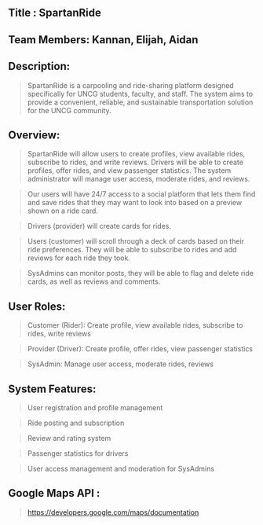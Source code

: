## Title : SpartanRide

## Team Members: Kannan, Elijah, Aidan

## Description: 
>SpartanRide is a carpooling and ride-sharing platform designed specifically for UNCG students, faculty, and staff.
>The system aims to provide a convenient, reliable, and sustainable transportation solution for the UNCG community.

## Overview:
>SpartanRide will allow users to create profiles, view available rides, subscribe to rides, and write reviews. 
>Drivers will be able to create profiles, offer rides, and view passenger statistics. The system administrator will manage user access, moderate rides, and reviews.

>Our users will have 24/7 access to a social platform that lets them find and save rides that they may want to look into based on a preview shown on a ride card.

>Drivers (provider) will create cards for rides.

>Users (customer) will scroll through a deck of cards based on their ride preferences. They will be able to subscribe to rides and add reviews for each ride they took.

>SysAdmins can monitor posts, they will be able to flag and delete ride cards, as well as reviews and comments.

## User Roles:

>Customer (Rider): Create profile, view available rides, subscribe to rides, write reviews

>Provider (Driver): Create profile, offer rides, view passenger statistics

>SysAdmin: Manage user access, moderate rides, reviews

## System Features:

>User registration and profile management

>Ride posting and subscription

>Review and rating system

>Passenger statistics for drivers

>User access management and moderation for SysAdmins

## Google Maps API : 
>https://developers.google.com/maps/documentation 

